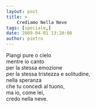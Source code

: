 ```yaml
---
layout: post
title: >
    Crediamo Nella Neve
tags: [speciale,]
date: 2009-04-01 13:20:00
author: pietro
---
```

Piangi pure o cielo<br/>mentre io canto<br/>per la stessa emozione<br/>per la stessa tristezza e solitudine,<br/>nella speranza<br/>che tu concedi al tuono,<br/>ma io, come lei,<br/>credo nella neve.
